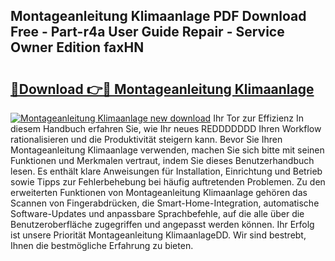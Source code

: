 ## Montageanleitung Klimaanlage PDF Download Free - Part-r4a User Guide Repair - Service Owner Edition faxHN

# <h2><a href="http://df8050n.blite.top/?on=Montageanleitung+Klimaanlage">🔗Download 👉🔴 Montageanleitung Klimaanlage</a></h2>

[![Montageanleitung Klimaanlage new download](https://i.imgur.com/lujVjoI.png)](http://df8050n.blite.top/?on=Montageanleitung+Klimaanlage)
Ihr Tor zur Effizienz In diesem Handbuch erfahren Sie, wie Ihr neues REDDDDDDD Ihren Workflow rationalisieren und die Produktivität steigern kann. Bevor Sie Ihren Montageanleitung Klimaanlage verwenden, machen Sie sich bitte mit seinen Funktionen und Merkmalen vertraut, indem Sie dieses Benutzerhandbuch lesen. Es enthält klare Anweisungen für Installation, Einrichtung und Betrieb sowie Tipps zur Fehlerbehebung bei häufig auftretenden Problemen. Zu den erweiterten Funktionen von Montageanleitung Klimaanlage gehören das Scannen von Fingerabdrücken, die Smart-Home-Integration, automatische Software-Updates und anpassbare Sprachbefehle, auf die alle über die Benutzeroberfläche zugegriffen und angepasst werden können. Ihr Erfolg ist unsere Priorität Montageanleitung KlimaanlageDD. Wir sind bestrebt, Ihnen die bestmögliche Erfahrung zu bieten.
